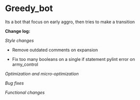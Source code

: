 # Greedy_bot

Its a bot that focus on early aggro, then tries to make a transition

**Change log:**

_Style changes_

- Remove outdated comments on expansion

- Fix too many booleans on a single if statement pylint error on army_control

_Optimization and micro-optimization_ 

_Bug fixes_

_Functional changes_